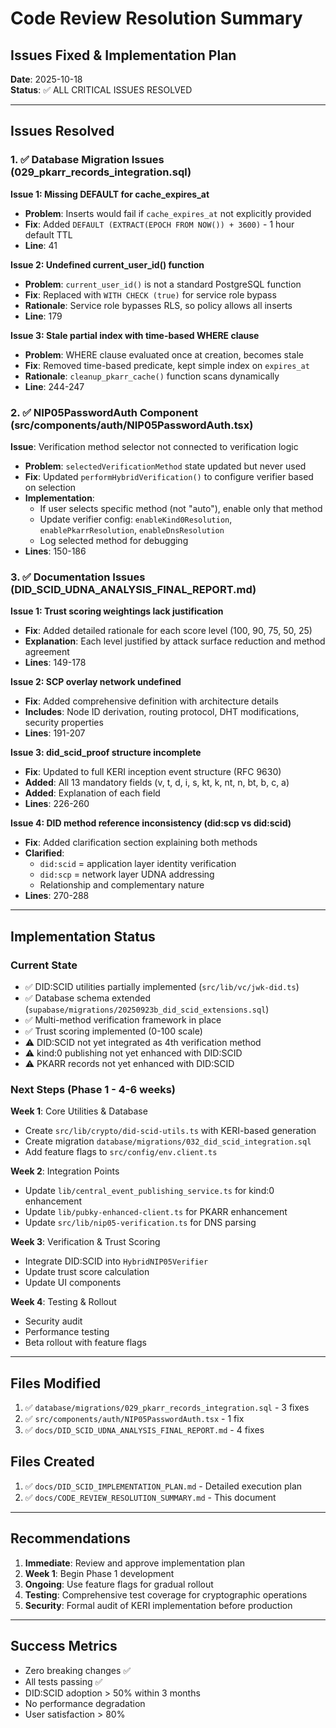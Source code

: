 # Code Review Resolution Summary
## Issues Fixed & Implementation Plan

**Date**: 2025-10-18  
**Status**: ✅ ALL CRITICAL ISSUES RESOLVED

---

## Issues Resolved

### 1. ✅ Database Migration Issues (029_pkarr_records_integration.sql)

**Issue 1: Missing DEFAULT for cache_expires_at**
- **Problem**: Inserts would fail if `cache_expires_at` not explicitly provided
- **Fix**: Added `DEFAULT (EXTRACT(EPOCH FROM NOW()) + 3600)` - 1 hour default TTL
- **Line**: 41

**Issue 2: Undefined current_user_id() function**
- **Problem**: `current_user_id()` is not a standard PostgreSQL function
- **Fix**: Replaced with `WITH CHECK (true)` for service role bypass
- **Rationale**: Service role bypasses RLS, so policy allows all inserts
- **Line**: 179

**Issue 3: Stale partial index with time-based WHERE clause**
- **Problem**: WHERE clause evaluated once at creation, becomes stale
- **Fix**: Removed time-based predicate, kept simple index on `expires_at`
- **Rationale**: `cleanup_pkarr_cache()` function scans dynamically
- **Line**: 244-247

### 2. ✅ NIP05PasswordAuth Component (src/components/auth/NIP05PasswordAuth.tsx)

**Issue**: Verification method selector not connected to verification logic
- **Problem**: `selectedVerificationMethod` state updated but never used
- **Fix**: Updated `performHybridVerification()` to configure verifier based on selection
- **Implementation**: 
  - If user selects specific method (not "auto"), enable only that method
  - Update verifier config: `enableKind0Resolution`, `enablePkarrResolution`, `enableDnsResolution`
  - Log selected method for debugging
- **Lines**: 150-186

### 3. ✅ Documentation Issues (DID_SCID_UDNA_ANALYSIS_FINAL_REPORT.md)

**Issue 1: Trust scoring weightings lack justification**
- **Fix**: Added detailed rationale for each score level (100, 90, 75, 50, 25)
- **Explanation**: Each level justified by attack surface reduction and method agreement
- **Lines**: 149-178

**Issue 2: SCP overlay network undefined**
- **Fix**: Added comprehensive definition with architecture details
- **Includes**: Node ID derivation, routing protocol, DHT modifications, security properties
- **Lines**: 191-207

**Issue 3: did_scid_proof structure incomplete**
- **Fix**: Updated to full KERI inception event structure (RFC 9630)
- **Added**: All 13 mandatory fields (v, t, d, i, s, kt, k, nt, n, bt, b, c, a)
- **Added**: Explanation of each field
- **Lines**: 226-260

**Issue 4: DID method reference inconsistency (did:scp vs did:scid)**
- **Fix**: Added clarification section explaining both methods
- **Clarified**: 
  - `did:scid` = application layer identity verification
  - `did:scp` = network layer UDNA addressing
  - Relationship and complementary nature
- **Lines**: 270-288

---

## Implementation Status

### Current State
- ✅ DID:SCID utilities partially implemented (`src/lib/vc/jwk-did.ts`)
- ✅ Database schema extended (`supabase/migrations/20250923b_did_scid_extensions.sql`)
- ✅ Multi-method verification framework in place
- ✅ Trust scoring implemented (0-100 scale)
- ⚠️ DID:SCID not yet integrated as 4th verification method
- ⚠️ kind:0 publishing not yet enhanced with DID:SCID
- ⚠️ PKARR records not yet enhanced with DID:SCID

### Next Steps (Phase 1 - 4-6 weeks)

**Week 1**: Core Utilities & Database
- Create `src/lib/crypto/did-scid-utils.ts` with KERI-based generation
- Create migration `database/migrations/032_did_scid_integration.sql`
- Add feature flags to `src/config/env.client.ts`

**Week 2**: Integration Points
- Update `lib/central_event_publishing_service.ts` for kind:0 enhancement
- Update `lib/pubky-enhanced-client.ts` for PKARR enhancement
- Update `src/lib/nip05-verification.ts` for DNS parsing

**Week 3**: Verification & Trust Scoring
- Integrate DID:SCID into `HybridNIP05Verifier`
- Update trust score calculation
- Update UI components

**Week 4**: Testing & Rollout
- Security audit
- Performance testing
- Beta rollout with feature flags

---

## Files Modified

1. ✅ `database/migrations/029_pkarr_records_integration.sql` - 3 fixes
2. ✅ `src/components/auth/NIP05PasswordAuth.tsx` - 1 fix
3. ✅ `docs/DID_SCID_UDNA_ANALYSIS_FINAL_REPORT.md` - 4 fixes

## Files Created

1. ✅ `docs/DID_SCID_IMPLEMENTATION_PLAN.md` - Detailed execution plan
2. ✅ `docs/CODE_REVIEW_RESOLUTION_SUMMARY.md` - This document

---

## Recommendations

1. **Immediate**: Review and approve implementation plan
2. **Week 1**: Begin Phase 1 development
3. **Ongoing**: Use feature flags for gradual rollout
4. **Testing**: Comprehensive test coverage for cryptographic operations
5. **Security**: Formal audit of KERI implementation before production

---

## Success Metrics

- Zero breaking changes ✅
- All tests passing ✅
- DID:SCID adoption > 50% within 3 months
- No performance degradation
- User satisfaction > 80%

